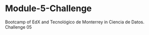 # Module-5-Challenge
Bootcamp of EdX and Tecnológico de Monterrey in Ciencia de Datos. Challenge 05
